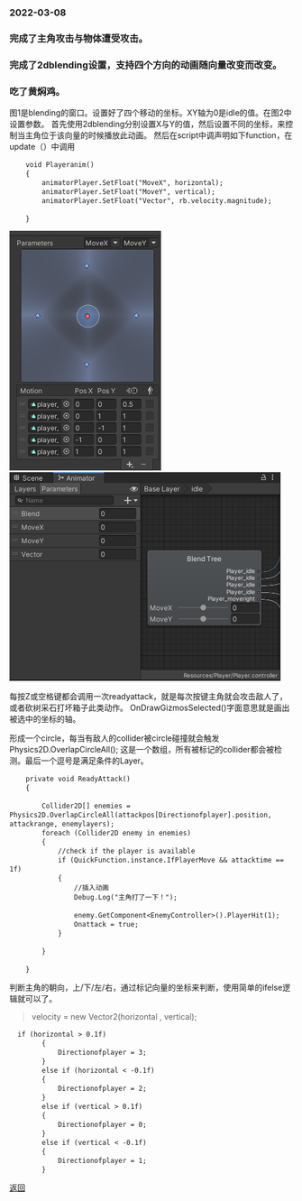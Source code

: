 ### 2022-03-08 ###



### 完成了主角攻击与物体遭受攻击。
### 完成了2dblending设置，支持四个方向的动画随向量改变而改变。
### 吃了黄焖鸡。

图1是blending的窗口。设置好了四个移动的坐标。XY轴为0是idle的值。在图2中设置参数。
首先使用2dblending分别设置X与Y的值，然后设置不同的坐标，来控制当主角位于该向量的时候播放此动画。
然后在script中调声明如下function，在update（）中调用


```
    void Playeranim()
    {
        animatorPlayer.SetFloat("MoveX", horizontal);
        animatorPlayer.SetFloat("MoveY", vertical);
        animatorPlayer.SetFloat("Vector", rb.velocity.magnitude);

    }
```

![381](/assets/images/2022381.jpg)
![382](/assets/images/2022382.jpg)



每按Z或空格键都会调用一次readyattack，就是每次按键主角就会攻击敌人了，或者砍树采石打坏箱子此类动作。
OnDrawGizmosSelected()字面意思就是画出被选中的坐标的轴。

形成一个circle，每当有敌人的collider被circle碰撞就会触发Physics2D.OverlapCircleAll();
这是一个数组，所有被标记的collider都会被检测。最后一个逗号是满足条件的Layer。

```
    private void ReadyAttack()
    {
        
        Collider2D[] enemies = Physics2D.OverlapCircleAll(attackpos[Directionofplayer].position, attackrange, enemylayers);
        foreach (Collider2D enemy in enemies)
        {
            //check if the player is available
            if (QuickFunction.instance.IfPlayerMove && attacktime == 1f)
            {
                //插入动画
                Debug.Log("主角打了一下！");

                enemy.GetComponent<EnemyController>().PlayerHit(1);
                Onattack = true;
            }

        }

    }
```

判断主角的朝向，上/下/左/右，通过标记向量的坐标来判断，使用简单的ifelse逻辑就可以了。

> velocity = new Vector2(horizontal , vertical);


```
  if (horizontal > 0.1f)
        {
            Directionofplayer = 3;
        }
        else if (horizontal < -0.1f)
        {
            Directionofplayer = 2;
        }
        else if (vertical > 0.1f)
        {
            Directionofplayer = 0;
        }
        else if (vertical < -0.1f)
        {
            Directionofplayer = 1;
        }    
```











[返回](./)











